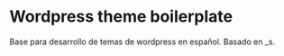 Wordpress theme boilerplate
===

Base para desarrollo de temas de wordpress en español. Basado en _s.
